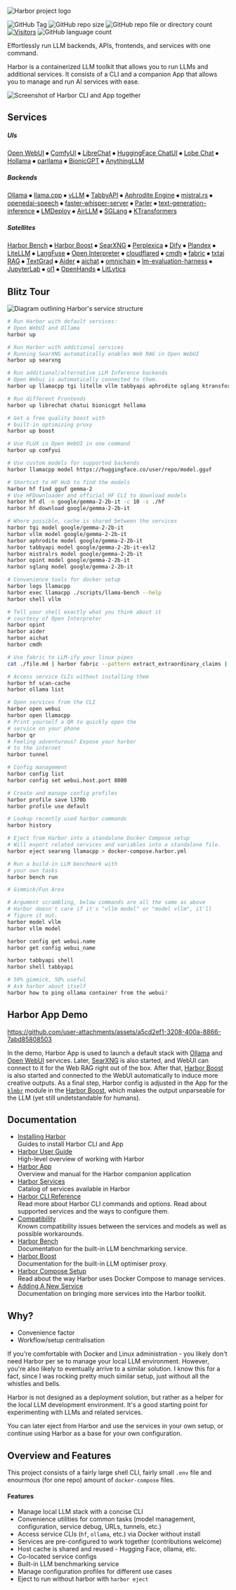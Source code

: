 ![Harbor project logo](./docs/harbor-2.png)

![GitHub Tag](https://img.shields.io/github/v/tag/av/harbor) ![GitHub repo size](https://img.shields.io/github/repo-size/av/harbor) ![GitHub repo file or directory count](https://img.shields.io/github/directory-file-count/av/harbor?type=file&extension=yml&label=compose%20files&color=orange) [![Visitors](https://api.visitorbadge.io/api/visitors?path=av%2Fharbor&countColor=%23263759&style=flat)](https://visitorbadge.io/status?path=av%2Fharbor) ![GitHub language count](https://img.shields.io/github/languages/count/av/harbor)

Effortlessly run LLM backends, APIs, frontends, and services with one command.

Harbor is a containerized LLM toolkit that allows you to run LLMs and additional services. It consists of a CLI and a companion App that allows you to manage and run AI services with ease.

![Screenshot of Harbor CLI and App together](https://github.com/av/harbor/wiki/harbor-app-3.png)

## Services

##### UIs

[Open WebUI](https://github.com/av/harbor/wiki/2.1.1-Frontend:-Open-WebUI) ⦁︎ [ComfyUI](https://github.com/av/harbor/wiki/2.1.2-Frontend:-ComfyUI) ⦁︎ [LibreChat](https://github.com/av/harbor/wiki/2.1.3-Frontend:-LibreChat) ⦁︎ [HuggingFace ChatUI](https://github.com/av/harbor/wiki/2.1.4-Frontend:-ChatUI) ⦁︎ [Lobe Chat](https://github.com/av/harbor/wiki/2.1.5-Frontend:-Lobe-Chat) ⦁︎ [Hollama](https://github.com/av/harbor/wiki/2.1.6-Frontend:-hollama) ⦁︎ [parllama](https://github.com/av/harbor/wiki/2.1.7-Frontend:-parllama) ⦁︎ [BionicGPT](https://github.com/av/harbor/wiki/2.1.8-Frontend:-BionicGPT) ⦁︎ [AnythingLLM](https://github.com/av/harbor/wiki/2.1.9-Frontend:-AnythingLLM)

##### Backends

[Ollama](https://github.com/av/harbor/wiki/2.2.1-Backend:-Ollama) ⦁︎ [llama.cpp](https://github.com/av/harbor/wiki/2.2.2-Backend:-llama.cpp) ⦁︎ [vLLM](https://github.com/av/harbor/wiki/2.2.3-Backend:-vLLM) ⦁︎ [TabbyAPI](https://github.com/av/harbor/wiki/2.2.4-Backend:-TabbyAPI) ⦁︎ [Aphrodite Engine](https://github.com/av/harbor/wiki/2.2.5-Backend:-Aphrodite-Engine) ⦁︎ [mistral.rs](https://github.com/av/harbor/wiki/2.2.6-Backend:-mistral.rs) ⦁︎ [openedai-speech](https://github.com/av/harbor/wiki/2.2.7-Backend:-openedai-speech) ⦁︎ [faster-whisper-server](https://github.com/av/harbor/wiki/2.2.14-Backend:-Faster-Whisper) ⦁︎ [Parler](https://github.com/av/harbor/wiki/2.2.8-Backend:-Parler) ⦁︎ [text-generation-inference](https://github.com/av/harbor/wiki/2.2.9-Backend:-text-generation-inference) ⦁︎ [LMDeploy](https://github.com/av/harbor/wiki/2.2.10-Backend:-lmdeploy) ⦁︎ [AirLLM](https://github.com/av/harbor/wiki/2.2.11-Backend:-AirLLM) ⦁︎ [SGLang](https://github.com/av/harbor/wiki/2.2.12-Backend:-SGLang) ⦁︎ [KTransformers](https://github.com/av/harbor/wiki/2.2.13-Backend:-KTransformers)

##### Satellites

[Harbor Bench](https://github.com/av/harbor/wiki/5.1.-Harbor-Bench) ⦁︎ [Harbor Boost](https://github.com/av/harbor/wiki/5.2.-Harbor-Boost) ⦁︎ [SearXNG](https://github.com/av/harbor/wiki/2.3.1-Satellite:-SearXNG) ⦁︎ [Perplexica](https://github.com/av/harbor/wiki/2.3.2-Satellite:-Perplexica) ⦁︎ [Dify](https://github.com/av/harbor/wiki/2.3.3-Satellite:-Dify) ⦁︎ [Plandex](https://github.com/av/harbor/wiki/2.3.4-Satellite:-Plandex) ⦁︎ [LiteLLM](https://github.com/av/harbor/wiki/2.3.5-Satellite:-LiteLLM) ⦁︎ [LangFuse](https://github.com/av/harbor/wiki/2.3.6-Satellite:-langfuse) ⦁︎ [Open Interpreter](https://github.com/av/harbor/wiki/2.3.7-Satellite:-Open-Interpreter) ⦁︎ [cloudflared](https://github.com/av/harbor/wiki/2.3.8-Satellite:-cloudflared) ⦁︎ [cmdh](https://github.com/av/harbor/wiki/2.3.9-Satellite:-cmdh) ⦁︎ [fabric](https://github.com/av/harbor/wiki/2.3.10-Satellite:-fabric) ⦁︎ [txtai RAG](https://github.com/av/harbor/wiki/2.3.11-Satellite:-txtai-RAG) ⦁︎ [TextGrad](https://github.com/av/harbor/wiki/2.3.12-Satellite:-TextGrad) ⦁︎ [Aider](https://github.com/av/harbor/wiki/2.3.13-Satellite:-aider) ⦁︎ [aichat](https://github.com/av/harbor/wiki/2.3.14-Satellite:-aichat) ⦁︎ [omnichain](https://github.com/av/harbor/wiki/2.3.16-Satellite:-omnichain) ⦁︎ [lm-evaluation-harness](https://github.com/av/harbor/wiki/2.3.17-Satellite:-lm-evaluation-harness) ⦁︎ [JupyterLab](https://github.com/av/harbor/wiki/2.3.18-Satellite:-JupyterLab) ⦁︎ [ol1](https://github.com/av/harbor/wiki/2.3.19-Satellite:-ol1) ⦁︎ [OpenHands](https://github.com/av/harbor/wiki/2.3.20-Satellite:-OpenHands) ⦁︎ [LitLytics](https://github.com/av/harbor/wiki/2.3.21-Satellite:-LitLytics)

## Blitz Tour

![Diagram outlining Harbor's service structure](https://raw.githubusercontent.com/wiki/av/harbor/harbor-arch-diag.png)

```bash
# Run Harbor with default services:
# Open WebUI and Ollama
harbor up

# Run Harbor with additional services
# Running SearXNG automatically enables Web RAG in Open WebUI
harbor up searxng

# Run additional/alternative LLM Inference backends
# Open Webui is automatically connected to them.
harbor up llamacpp tgi litellm vllm tabbyapi aphrodite sglang ktransformers

# Run different Frontends
harbor up librechat chatui bionicgpt hollama

# Get a free quality boost with
# built-in optimizing proxy
harbor up boost

# Use FLUX in Open WebUI in one command
harbor up comfyui

# Use custom models for supported backends
harbor llamacpp model https://huggingface.co/user/repo/model.gguf

# Shortcut to HF Hub to find the models
harbor hf find gguf gemma-2
# Use HFDownloader and official HF CLI to download models
harbor hf dl -m google/gemma-2-2b-it -c 10 -s ./hf
harbor hf download google/gemma-2-2b-it

# Where possible, cache is shared between the services
harbor tgi model google/gemma-2-2b-it
harbor vllm model google/gemma-2-2b-it
harbor aphrodite model google/gemma-2-2b-it
harbor tabbyapi model google/gemma-2-2b-it-exl2
harbor mistralrs model google/gemma-2-2b-it
harbor opint model google/gemma-2-2b-it
harbor sglang model google/gemma-2-2b-it

# Convenience tools for docker setup
harbor logs llamacpp
harbor exec llamacpp ./scripts/llama-bench --help
harbor shell vllm

# Tell your shell exactly what you think about it
# courtesy of Open Interpreter
harbor opint
harbor aider
harbor aichat
harbor cmdh

# Use fabric to LLM-ify your linux pipes
cat ./file.md | harbor fabric --pattern extract_extraordinary_claims | grep "LK99"

# Access service CLIs without installing them
harbor hf scan-cache
harbor ollama list

# Open services from the CLI
harbor open webui
harbor open llamacpp
# Print yourself a QR to quickly open the
# service on your phone
harbor qr
# Feeling adventurous? Expose your harbor
# to the internet
harbor tunnel

# Config management
harbor config list
harbor config set webui.host.port 8080

# Create and manage config profiles
harbor profile save l370b
harbor profile use default

# Lookup recently used harbor commands
harbor history

# Eject from Harbor into a standalone Docker Compose setup
# Will export related services and variables into a standalone file.
harbor eject searxng llamacpp > docker-compose.harbor.yml

# Run a build-in LLM benchmark with
# your own tasks
harbor bench run

# Gimmick/Fun Area

# Argument scrambling, below commands are all the same as above
# Harbor doesn't care if it's "vllm model" or "model vllm", it'll
# figure it out.
harbor model vllm
harbor vllm model

harbor config get webui.name
harbor get config webui_name

harbor tabbyapi shell
harbor shell tabbyapi

# 50% gimmick, 50% useful
# Ask harbor about itself
harbor how to ping ollama container from the webui?
```

## Harbor App Demo

https://github.com/user-attachments/assets/a5cd2ef1-3208-400a-8866-7abd85808503

In the demo, Harbor App is used to launch a default stack with [Ollama](./2.2.1-Backend:-Ollama) and [Open WebUI](./2.1.1-Frontend:-Open-WebUI) services. Later, [SearXNG](./2.3.1-Satellite:-SearXNG) is also started, and WebUI can connect to it for the Web RAG right out of the box. After that, [Harbor Boost](./5.2.-Harbor-Boost) is also started and connected to the WebUI automatically to induce more creative outputs. As a final step, Harbor config is adjusted in the App for the [`klmbr`](./5.2.-Harbor-Boost#klmbr---boost-llm-creativity) module in the [Harbor Boost](./5.2.-Harbor-Boost), which makes the output unparseable for the LLM (yet still undetstandable for humans).

## Documentation

- [Installing Harbor](https://github.com/av/harbor/wiki/1.0.-Installing-Harbor)<br/>
  Guides to install Harbor CLI and App
- [Harbor User Guide](https://github.com/av/harbor/wiki/1.-Harbor-User-Guide)<br/>
  High-level overview of working with Harbor
- [Harbor App](https://github.com/av/harbor/wiki/1.1-Harbor-App)<br/>
  Overview and manual for the Harbor companion application
- [Harbor Services](https://github.com/av/harbor/wiki/2.-Services)<br/>
  Catalog of services available in Harbor
- [Harbor CLI Reference](https://github.com/av/harbor/wiki/3.-Harbor-CLI-Reference)<br/>
  Read more about Harbor CLI commands and options.
  Read about supported services and the ways to configure them.
- [Compatibility](https://github.com/av/harbor/wiki/4.-Compatibility)<br/>
  Known compatibility issues between the services and models as well as possible workarounds.
- [Harbor Bench](https://github.com/av/harbor/wiki/5.1.-Harbor-Bench)<br/>
  Documentation for the built-in LLM benchmarking service.
- [Harbor Boost](https://github.com/av/harbor/wiki/5.2.-Harbor-Boost)<br/>
  Documentation for the built-in LLM optimiser proxy.
- [Harbor Compose Setup](https://github.com/av/harbor/wiki/6.-Harbor-Compose-Setup)<br/>
  Read about the way Harbor uses Docker Compose to manage services.
- [Adding A New Service](https://github.com/av/harbor/wiki/7.-Adding-A-New-Service)<br/>
  Documentation on bringing more services into the Harbor toolkit.

## Why?

- Convenience factor
- Workflow/setup centralisation

If you're comfortable with Docker and Linux administration - you likely don't need Harbor per se to manage your local LLM environment. However, you're also likely to eventually arrive to a similar solution. I know this for a fact, since I was rocking pretty much similar setup, just without all the whistles and bells.

Harbor is not designed as a deployment solution, but rather as a helper for the local LLM development environment. It's a good starting point for experimenting with LLMs and related services.

You can later eject from Harbor and use the services in your own setup, or continue using Harbor as a base for your own configuration.

## Overview and Features

This project consists of a fairly large shell CLI, fairly small `.env` file and enourmous (for one repo) amount of `docker-compose` files.

#### Features

- Manage local LLM stack with a concise CLI
- Convenience utilities for common tasks (model management, configuration, service debug, URLs, tunnels, etc.)
- Access service CLIs (`hf`, `ollama`, etc.) via Docker without install
- Services are pre-configured to work together (contributions welcome)
- Host cache is shared and reused - Hugging Face, ollama, etc.
- Co-located service configs
- Built-in LLM benchmarking service
- Manage configuration profiles for different use cases
- Eject to run without harbor with `harbor eject`
